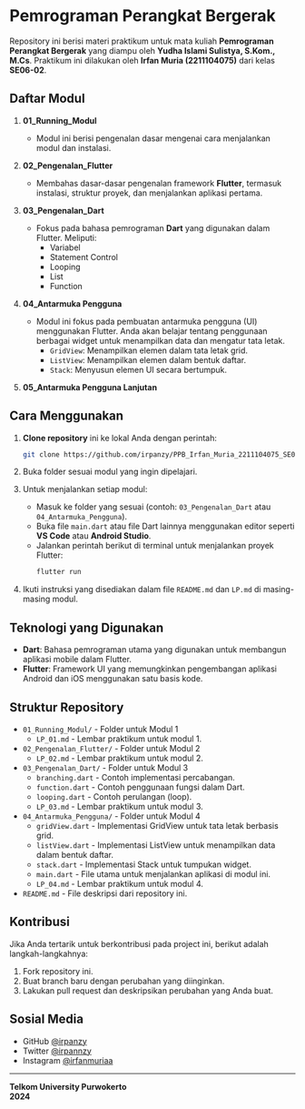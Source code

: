 # Pemrograman Perangkat Bergerak

Repository ini berisi materi praktikum untuk mata kuliah **Pemrograman Perangkat Bergerak** yang diampu oleh **Yudha Islami Sulistya, S.Kom., M.Cs**. Praktikum ini dilakukan oleh **Irfan Muria (2211104075)** dari kelas **SE06-02**.

## Daftar Modul

1. **01_Running_Modul**
   - Modul ini berisi pengenalan dasar mengenai cara menjalankan modul dan instalasi.

2. **02_Pengenalan_Flutter**
   - Membahas dasar-dasar pengenalan framework **Flutter**, termasuk instalasi, struktur proyek, dan menjalankan aplikasi pertama.

3. **03_Pengenalan_Dart**
   - Fokus pada bahasa pemrograman **Dart** yang digunakan dalam Flutter. Meliputi:
     - Variabel
     - Statement Control
     - Looping
     - List
     - Function
    
4. **04_Antarmuka Pengguna**
   - Modul ini fokus pada pembuatan antarmuka pengguna (UI) menggunakan Flutter. Anda akan belajar tentang penggunaan berbagai widget untuk menampilkan data dan mengatur tata letak.
     - `GridView`: Menampilkan elemen dalam tata letak grid.
     - `ListView`: Menampilkan elemen dalam bentuk daftar.
     - `Stack`: Menyusun elemen UI secara bertumpuk.
    
5. **05_Antarmuka Pengguna Lanjutan**

## Cara Menggunakan

1. **Clone repository** ini ke lokal Anda dengan perintah:
   ```bash
   git clone https://github.com/irpanzy/PPB_Irfan_Muria_2211104075_SE0602.git
   ```

2. Buka folder sesuai modul yang ingin dipelajari.

3. Untuk menjalankan setiap modul:
   - Masuk ke folder yang sesuai (contoh: `03_Pengenalan_Dart` atau `04_Antarmuka_Pengguna`).
   - Buka file `main.dart` atau file Dart lainnya menggunakan editor seperti **VS Code** atau **Android Studio**.
   - Jalankan perintah berikut di terminal untuk menjalankan proyek Flutter:
     ```bash
     flutter run
     ```

4. Ikuti instruksi yang disediakan dalam file `README.md` dan `LP.md` di masing-masing modul.

## Teknologi yang Digunakan

- **Dart**: Bahasa pemrograman utama yang digunakan untuk membangun aplikasi mobile dalam Flutter.
- **Flutter**: Framework UI yang memungkinkan pengembangan aplikasi Android dan iOS menggunakan satu basis kode.

## Struktur Repository

- `01_Running_Modul/` - Folder untuk Modul 1
  - `LP_01.md` - Lembar praktikum untuk modul 1.
- `02_Pengenalan_Flutter/` - Folder untuk Modul 2
  - `LP_02.md` - Lembar praktikum untuk modul 2.
- `03_Pengenalan_Dart/` - Folder untuk Modul 3
  - `branching.dart` - Contoh implementasi percabangan.
  - `function.dart` - Contoh penggunaan fungsi dalam Dart.
  - `looping.dart` - Contoh perulangan (loop).
  - `LP_03.md` - Lembar praktikum untuk modul 3.
- `04_Antarmuka_Pengguna/` - Folder untuk Modul 4
  - `gridView.dart` - Implementasi GridView untuk tata letak berbasis grid.
  - `listView.dart` - Implementasi ListView untuk menampilkan data dalam bentuk daftar.
  - `stack.dart` - Implementasi Stack untuk tumpukan widget.
  - `main.dart` - File utama untuk menjalankan aplikasi di modul ini.
  - `LP_04.md` - Lembar praktikum untuk modul 4.
- `README.md` - File deskripsi dari repository ini.

## Kontribusi

Jika Anda tertarik untuk berkontribusi pada project ini, berikut adalah langkah-langkahnya:
1. Fork repository ini.
2. Buat branch baru dengan perubahan yang diinginkan.
3. Lakukan pull request dan deskripsikan perubahan yang Anda buat.

## Sosial Media

- GitHub [@irpanzy](https://github.com/irpanzy)
- Twitter [@irpannzy](https://x.com/irpannzy)
- Instagram [@irfanmuriaa](https://www.instagram.com/irfanmuriaa/)

---

**Telkom University Purwokerto**  
**2024**
